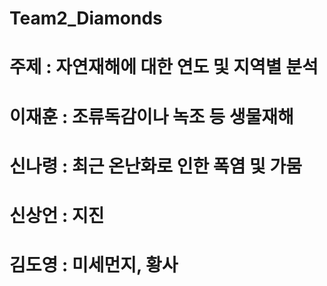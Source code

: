 # Team2_Diamonds


# 주제 : 자연재해에 대한 연도 및 지역별 분석

# 이재훈 : 조류독감이나 녹조 등 생물재해

# 신나령 : 최근 온난화로 인한 폭염 및 가뭄

# 신상언 : 지진

# 김도영 : 미세먼지, 황사
